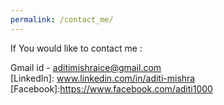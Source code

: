 ```yaml
---
permalink: /contact_me/
---
```

If You would like to contact me :  

Gmail id - aditimishraice@gmail.com  
[LinkedIn]: www.linkedin.com/in/aditi-mishra  
[Facebook]:https://www.facebook.com/aditi1000  
